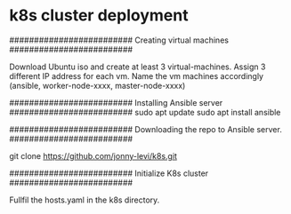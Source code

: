 # k8s cluster deployment

#########################
Creating virtual machines
#########################

Download Ubuntu iso and create at least 3 virtual-machines.
Assign 3 different IP address for each vm.
Name the vm machines accordingly (ansible, worker-node-xxxx, master-node-xxxx)

#########################
Installing Ansible server
#########################
sudo apt update
sudo apt install ansible

#########################
Downloading the repo to 
Ansible server.
#########################

git clone https://github.com/jonny-levi/k8s.git


#########################
Initialize K8s cluster
#########################

Fullfil the hosts.yaml in the k8s directory.


